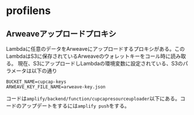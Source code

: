# profilens

## Arweaveアップロードプロキシ

Lambdaに任意のデータをArweaveにアップロードするプロキシがある。このLambdaはS3に保存されているArweaveのウォレットキーをコール時に読み取る。
現在、S3にアップロードしLambdaの環境変数に設定されている、S3のパラメータは以下の通り

```
BUCKET_NAME=cupcap-keys
ARWEAVE_KEY_FILE_NAME=arweave-key.json
```

コードは`amplify/backend/function/cupcapresourceuploader`以下にある。コードのアップデートをするには`amplify push`をする。
